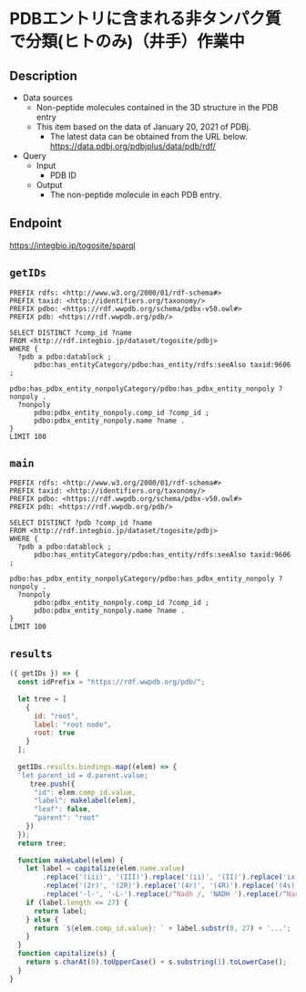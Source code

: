 # PDBエントリに含まれる非タンパク質で分類(ヒトのみ)（井手）作業中

## Description
 
- Data sources
    - Non-peptide molecules contained in the 3D structure in the PDB entry
    - This item based on the data of January 20, 2021 of PDBj. 
        - The latest data can be obtained from the URL below. https://data.pdbj.org/pdbjplus/data/pdb/rdf/
- Query
    - Input
        - PDB ID
    - Output
        - The non-peptide molecule in each PDB entry.

## Endpoint

https://integbio.jp/togosite/sparql

## `getIDs`
```sparql
PREFIX rdfs: <http://www.w3.org/2000/01/rdf-schema#>
PREFIX taxid: <http://identifiers.org/taxonomy/>
PREFIX pdbo: <https://rdf.wwpdb.org/schema/pdbx-v50.owl#>
PREFIX pdb: <https://rdf.wwpdb.org/pdb/>

SELECT DISTINCT ?comp_id ?name
FROM <http://rdf.integbio.jp/dataset/togosite/pdbj>
WHERE {
  ?pdb a pdbo:datablock ;
      pdbo:has_entityCategory/pdbo:has_entity/rdfs:seeAlso taxid:9606 ;
      pdbo:has_pdbx_entity_nonpolyCategory/pdbo:has_pdbx_entity_nonpoly ?nonpoly .
  ?nonpoly
      pdbo:pdbx_entity_nonpoly.comp_id ?comp_id ;
      pdbo:pdbx_entity_nonpoly.name ?name .
}
LIMIT 100
```

## `main`
```sparql
PREFIX rdfs: <http://www.w3.org/2000/01/rdf-schema#>
PREFIX taxid: <http://identifiers.org/taxonomy/>
PREFIX pdbo: <https://rdf.wwpdb.org/schema/pdbx-v50.owl#>
PREFIX pdb: <https://rdf.wwpdb.org/pdb/>

SELECT DISTINCT ?pdb ?comp_id ?name
FROM <http://rdf.integbio.jp/dataset/togosite/pdbj>
WHERE {
  ?pdb a pdbo:datablock ;
      pdbo:has_entityCategory/pdbo:has_entity/rdfs:seeAlso taxid:9606 ;
      pdbo:has_pdbx_entity_nonpolyCategory/pdbo:has_pdbx_entity_nonpoly ?nonpoly .
  ?nonpoly
      pdbo:pdbx_entity_nonpoly.comp_id ?comp_id ;
      pdbo:pdbx_entity_nonpoly.name ?name .
}
LIMIT 100
```


## `results`

```javascript
({ getIDs }) => {
  const idPrefix = "https://rdf.wwpdb.org/pdb/";
  
  let tree = [
    {
      id: "root",
      label: "root node",
      root: true
    }
  ];
  
  getIDs.results.bindings.map((elem) => {
  'let parent_id = d.parent.value;
     tree.push({
      "id": elem.comp_id.value,
      "label": makelabel(elem),
      "leaf": false,
      "parent": "root"
    })
  });
  return tree;
  
  function makeLabel(elem) {
    let label = capitalize(elem.name.value)
        .replace('(iii)', '(III)').replace('(ii)', '(II)').replace('ix', 'IX')
        .replace('(2r)', '(2R)').replace('(4r)', '(4R)').replace('(4s)', '(4S)').replace('(9z)', '(9Z)').replace('(n-', '(N-')
        .replace('-l-', '-L-').replace(/^Nadh /, 'NADH ').replace(/^Nadph /, 'NADPH ').replace(/ fe$/, ' Fe').replace(/^Fe2\/s2/, 'Fe2/S2');
    if (label.length <= 27) {
      return label;
    } else {
      return `${elem.comp_id.value}: ` + label.substr(0, 27) + '...';
    }
  }
  function capitalize(s) {
    return s.charAt(0).toUpperCase() + s.substring(1).toLowerCase();
  }
}
  
 
```